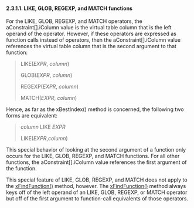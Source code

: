 #### 2\.3\.1\.1\. LIKE, GLOB, REGEXP, and MATCH functions


For the LIKE, GLOB, REGEXP, and MATCH operators, the 
aConstraint\[].iColumn value is the virtual table column that
is the left operand of the operator. However, if these operators
are expressed as function calls instead of operators, then
the aConstraint\[].iColumn value references the virtual table
column that is the second argument to that function:




> LIKE(*EXPR*, *column*)  
> 
> GLOB(*EXPR*, *column*)  
> 
> REGEXP(*EXPR*, *column*)  
> 
> MATCH(*EXPR*, *column*)


Hence, as far as the xBestIndex() method is concerned, the following
two forms are equivalent:




> *column* LIKE *EXPR*  
> 
> LIKE(*EXPR*,*column*)


This special behavior of looking at the second argument of a function
only occurs for the LIKE, GLOB, REGEXP, and MATCH functions. For all
other functions, the aConstraint\[].iColumn value references the first
argument of the function.



This special feature of LIKE, GLOB, REGEXP, and MATCH does not
apply to the [xFindFunction()](vtab.html#xfindfunction) method, however. The
[xFindFunction()](vtab.html#xfindfunction) method always keys off of the left operand of an
LIKE, GLOB, REGEXP, or MATCH operator but off of the first argument
to function\-call equivalents of those operators.



